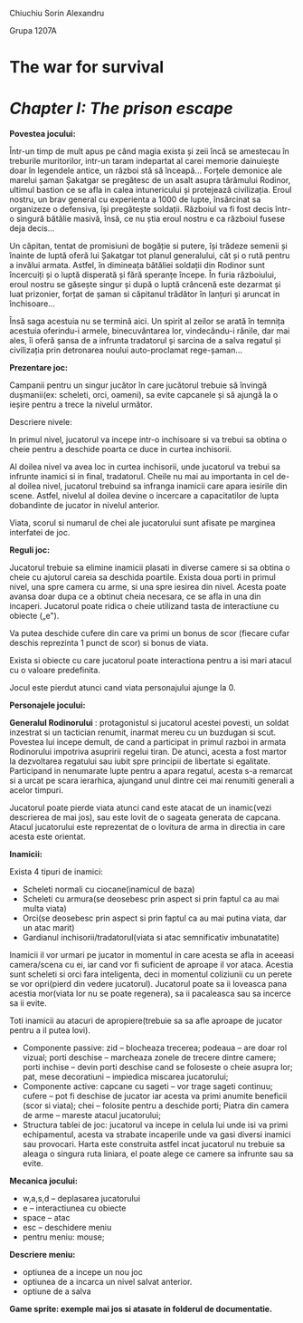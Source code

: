 Chiuchiu Sorin Alexandru

Grupa 1207A

# The war for survival

# _Chapter I: The prison escape_

**Povestea jocului:**

Într-un timp de mult apus pe când magia exista și zeii încă se amestecau în treburile muritorilor, intr-un taram indepartat al carei memorie dainuiește doar în legendele antice, un război stă să înceapă... Forțele demonice ale marelui șaman Șakatgar se pregătesc de un asalt asupra tărâmului Rodinor, ultimul bastion ce se afla in calea intunericului și protejează civilizația. Eroul nostru, un brav general cu experienta a 1000 de lupte, însărcinat sa organizeze o defensiva, își pregătește soldații. Războiul va fi fost decis într-o singură bătălie masivă, însă, ce nu știa eroul nostru e ca războiul fusese deja decis...

Un căpitan, tentat de promisiuni de bogăție si putere, își trădeze semenii și înainte de luptă oferă lui Șakatgar tot planul generalului, cât și o rută pentru a invălui armata. Astfel, în dimineața bătăliei soldații din Rodinor sunt încercuiți și o luptă disperată și fără speranțe începe. În furia războiului, eroul nostru se găsește singur și după o luptă crâncenă este dezarmat și luat prizonier, forțat de șaman si căpitanul trădător în lanțuri și aruncat in închisoare...

Însă saga acestuia nu se termină aici. Un spirit al zeilor se arată în temnița acestuia oferindu-i armele, binecuvântarea lor, vindecându-i rănile, dar mai ales, îi oferă șansa de a infrunta tradatorul și sarcina de a salva regatul și civilizația prin detronarea noului auto-proclamat rege-șaman...

**Prezentare joc:**

Campanii pentru un singur jucător în care jucătorul trebuie să învingă dușmanii(ex: scheleti, orci, oameni), sa evite capcanele și să ajungă la o ieșire pentru a trece la nivelul următor.

Descriere nivele:

In primul nivel, jucatorul va incepe intr-o inchisoare si va trebui sa obtina o cheie pentru a deschide poarta ce duce in curtea inchisorii.

Al doilea nivel va avea loc in curtea inchisorii, unde jucatorul va trebui sa infrunte inamici si in final, tradatorul. Cheile nu mai au importanta in cel de-al doilea nivel, jucatorul trebuind sa infranga inamicii care apara iesirile din scene. Astfel, nivelul al doilea devine o incercare a capacitatilor de lupta dobandinte de jucator in nivelul anterior.

Viata, scorul si numarul de chei ale jucatorului sunt afisate pe marginea interfatei de joc.

**Reguli joc:**

Jucatorul trebuie sa elimine inamicii plasati in diverse camere si sa obtina o cheie cu ajutorul careia sa deschida poartile. Exista doua porti in primul nivel, una spre camera cu arme, si una spre iesirea din nivel. Acesta poate avansa doar dupa ce a obtinut cheia necesara, ce se afla in una din incaperi. Jucatorul poate ridica o cheie utilizand tasta de interactiune cu obiecte („e").

Va putea deschide cufere din care va primi un bonus de scor (fiecare cufar deschis reprezinta 1 punct de scor) si bonus de viata.

Exista si obiecte cu care jucatorul poate interactiona pentru a isi mari atacul cu o valoare predefinita.

Jocul este pierdut atunci cand viata personajului ajunge la 0.

**Personajele jocului:**

**Generalul Rodinorului** : protagonistul si jucatorul acestei povesti, un soldat inzestrat si un tactician renumit, inarmat mereu cu un buzdugan si scut. Povestea lui incepe demult, de cand a participat in primul razboi in armata Rodinorului impotriva asupririi regelui tiran. De atunci, acesta a fost martor la dezvoltarea regatului sau iubit spre principii de libertate si egalitate. Participand in nenumarate lupte pentru a apara regatul, acesta s-a remarcat si a urcat pe scara ierarhica, ajungand unul dintre cei mai renumiti generali a acelor timpuri.

Jucatorul poate pierde viata atunci cand este atacat de un inamic(vezi descrierea de mai jos), sau este lovit de o sageata generata de capcana. Atacul jucatorului este reprezentat de o lovitura de arma in directia in care acesta este orientat.

**Inamicii:**

Exista 4 tipuri de inamici:

- Scheleti normali cu ciocane(inamicul de baza)
- Scheleti cu armura(se deosebesc prin aspect si prin faptul ca au mai multa viata)
- Orci(se deosebesc prin aspect si prin faptul ca au mai putina viata, dar un atac marit)
- Gardianul inchisorii/tradatorul(viata si atac semnificativ imbunatatite)

Inamicii il vor urmari pe jucator in momentul in care acesta se afla in aceeasi camera/scena cu ei, iar cand vor fi suficient de aproape il vor ataca. Acestia sunt scheleti si orci fara inteligenta, deci in momentul coliziunii cu un perete se vor opri(pierd din vedere jucatorul). Jucatorul poate sa ii loveasca pana acestia mor(viata lor nu se poate regenera), sa ii pacaleasca sau sa incerce sa ii evite.

Toti inamicii au atacuri de apropiere(trebuie sa sa afle aproape de jucator pentru a il putea lovi).

- Componente passive: zid – blocheaza trecerea; podeaua – are doar rol vizual; porti deschise – marcheaza zonele de trecere dintre camere; porti inchise – devin porti deschise cand se foloseste o cheie asupra lor; pat, mese decoratiuni – impiedica miscarea jucatorului;
- Componente active: capcane cu sageti – vor trage sageti continuu; cufere – pot fi deschise de jucator iar acesta va primi anumite beneficii (scor si viata); chei – folosite pentru a deschide porti; Piatra din camera de arme – mareste atacul jucatorului;
- Structura tablei de joc: jucatorul va incepe in celula lui unde isi va primi echipamentul, acesta va strabate incaperile unde va gasi diversi inamici sau provocari. Harta este construita astfel incat jucatorul nu trebuie sa aleaga o singura ruta liniara, el poate alege ce camere sa infrunte sau sa evite.

**Mecanica jocului:**

- w,a,s,d – deplasarea jucatorului
- e – interactiunea cu obiecte
- space – atac
- esc – deschidere meniu
- pentru meniu: mouse;

**Descriere meniu:**

- optiunea de a incepe un nou joc
- optiunea de a incarca un nivel salvat anterior.
- optiune de a salva

**Game sprite: exemple mai jos si atasate in folderul de documentatie.**
